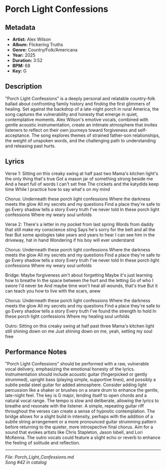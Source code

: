 # Porch Light Confessions

## Metadata
- **Artist:** Alex Wilson
- **Album:** Flickering Truths
- **Genre:** Country/Folk/Americana
- **Year:** 2025
- **Duration:** 3:52
- **BPM:** 68
- **Key:** G

## Description
"Porch Light Confessions" is a deeply personal and relatable country-folk ballad about confronting family history and finding the first glimmers of healing. Set against the backdrop of a late-night porch in rural America, the song captures the vulnerability and honesty that emerge in quiet, contemplative moments. Alex Wilson's emotive vocals, combined with gentle acoustic instrumentation, create an intimate atmosphere that invites listeners to reflect on their own journeys toward forgiveness and self-acceptance. The song explores themes of strained father-son relationships, the weight of unspoken words, and the challenging path to understanding and releasing past hurts.

## Lyrics

Verse 1:
Sitting on this creaky swing at half past two
Mama's kitchen light's the only thing that's true
Got a mason jar of something strong beside me
And a heart full of words I can't set free
The crickets and the katydids keep time
While I practice how to say what's on my mind

Chorus:
Underneath these porch light confessions
Where the darkness meets the glow
All my secrets and my questions
Find a place they're safe to go
Every shadow tells a story
Every truth I've never told
In these porch light confessions
Where my weary soul unfolds

Verse 2:
There's a letter in my pocket from last spring
Words from daddy that still make my conscience sting
Says he's sorry for the belt and all the fear
But some apologies take years and years to hear
I can see him in the driveway, hat in hand
Wondering if his boy will ever understand

Chorus:
Underneath these porch light confessions
Where the darkness meets the glow
All my secrets and my questions
Find a place they're safe to go
Every shadow tells a story
Every truth I've never told
In these porch light confessions
Where my weary soul unfolds

Bridge:
Maybe forgiveness ain't about forgetting
Maybe it's just learning how to breathe
In the space between the hurt and the letting
Go of who I swore I'd never be
And maybe time won't heal all wounds, that's true
But it can teach you how to live with the scars, anew

Chorus:
Underneath these porch light confessions
Where the darkness meets the glow
All my secrets and my questions
Find a place they're safe to go
Every shadow tells a story
Every truth I've found the strength to hold
In these porch light confessions
Where my healing soul unfolds

Outro:
Sitting on this creaky swing at half past three
Mama's kitchen light still shining down on me
Just shining down on me, yeah, setting my soul free

## Performance Notes

"Porch Light Confessions" should be performed with a raw, vulnerable vocal delivery, emphasizing the emotional honesty of the lyrics. Instrumentation should include acoustic guitar (fingerpicked or gently strummed), upright bass (playing simple, supportive lines), and possibly a subtle pedal steel guitar for added atmosphere. Consider adding light percussion like a shaker or brushes on a snare drum to enhance the gentle, late-night feel. The key is G major, lending itself to open chords and a natural vocal range. The tempo is slow and deliberate, allowing the lyrics to breathe and resonate with the listener. A simple, repeating guitar riff throughout the verses can create a sense of hypnotic contemplation. The bridge allows for a slight build in intensity, perhaps with the addition of a subtle string arrangement or a more pronounced guitar strumming pattern before returning to the quieter, more introspective final chorus. Aim for a sound that evokes artists like Chris Stapleton, Jason Isbell, and Lori McKenna. The outro vocals could feature a slight echo or reverb to enhance the feeling of solitude and reflection.

---
*File: Porch_Light_Confessions.md*  
*Song #42 in catalog*

